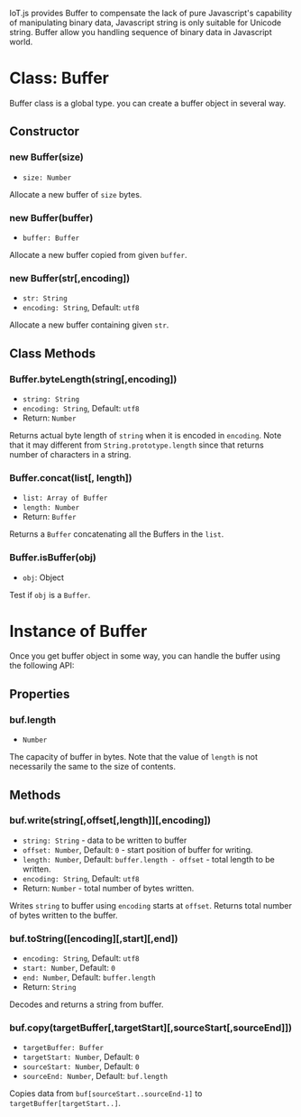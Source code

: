 IoT.js provides Buffer to compensate the lack of pure Javascript's capability of manipulating binary data, Javascript string is only suitable for Unicode string. Buffer allow you handling sequence of binary data in Javascript world.

# Class: Buffer
Buffer class is a global type. you can create a buffer object in several way.

## Constructor

### new Buffer(size)
* `size: Number`

Allocate a new buffer of `size` bytes.

### new Buffer(buffer)
* `buffer: Buffer`

Allocate a new buffer copied from given `buffer`.

### new Buffer(str[,encoding])
* `str: String`
* `encoding: String`, Default: `utf8`

Allocate a new buffer containing given `str`.

## Class Methods

### Buffer.byteLength(string[,encoding])
* `string: String`
* `encoding: String`, Default: `utf8`
* Return: `Number`

Returns actual byte length of `string` when it is encoded in `encoding`.
Note that it may different from `String.prototype.length` since that returns number of characters in a string.

### Buffer.concat(list[, length])
* `list: Array of Buffer`
* `length: Number`
* Return: `Buffer`

Returns a `Buffer` concatenating all the Buffers in the `list`.

### Buffer.isBuffer(obj)
* `obj`: Object

Test if `obj` is a `Buffer`.

# Instance of Buffer
Once you get buffer object in some way, you can handle the buffer using the following API:

## Properties

### buf.length
* `Number`

The capacity of buffer in bytes.
Note that the value of `length` is not necessarily the same to the size of contents.

## Methods

### buf.write(string[,offset[,length]][,encoding])
* `string: String` - data to be written to buffer
* `offset: Number`, Default: `0` - start position of buffer for writing.
* `length: Number`, Default: `buffer.length - offset` - total length to be written.
* `encoding: String`, Default: `utf8`
* Return: `Number` - total number of bytes written.

Writes `string` to buffer using `encoding` starts at `offset`. Returns total number of bytes written to the buffer.

### buf.toString([encoding][,start][,end])
* `encoding: String`, Default: `utf8`
* `start: Number`, Default: `0`
* `end: Number`, Default: `buffer.length`
* Return: `String`

Decodes and returns a string from buffer.

### buf.copy(targetBuffer[,targetStart][,sourceStart[,sourceEnd]])
* `targetBuffer: Buffer`
* `targetStart: Number`, Default: `0`
* `sourceStart: Number`, Default: `0`
* `sourceEnd: Number`, Default: `buf.length`

Copies data from `buf[sourceStart..sourceEnd-1]` to `targetBuffer[targetStart..]`.